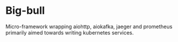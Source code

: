 # Big-bull

Micro-framework wrapping aiohttp, aiokafka, jaeger and prometheus primarily
aimed towards writing kubernetes services.
